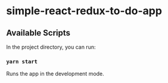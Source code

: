 # simple-react-redux-to-do-app

## Available Scripts

In the project directory, you can run:

### `yarn start`

Runs the app in the development mode.<br>
